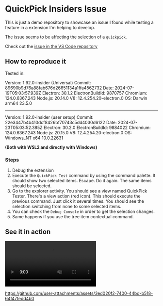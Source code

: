 # QuickPick Insiders Issue

This is just a demo repository to showcase an issue I found while testing a feature in a extension I'm helping to develop.

The issue seems to be affecting the selection of a `quickpick`.

Check out the [issue in the VS Code repository](https://github.com/microsoft/vscode/issues/223363)

## How to reproduce it

Tested in:

Version: 1.92.0-insider (Universal)
Commit: 89690b9d76a88fab676d26651134a1ffa4562732
Date: 2024-07-19T05:03:57.939Z
Electron: 30.1.2
ElectronBuildId: 9870757
Chromium: 124.0.6367.243
Node.js: 20.14.0
V8: 12.4.254.20-electron.0
OS: Darwin arm64 23.5.0

---

Version: 1.92.0-insider (user setup)
Commit: 22e3447b4b410dcf8426bf70743c5dd4030d6122
Date: 2024-07-23T05:03:52.385Z
Electron: 30.2.0
ElectronBuildId: 9884022
Chromium: 124.0.6367.243
Node.js: 20.15.0
V8: 12.4.254.20-electron.0
OS: Windows_NT x64 10.0.22631

**(Both with WSL2 and directly with Windows)**

### Steps

1. Debug the extension
1. Execute the `QuickPick Test` command by using the command palette. It should show two selected items. Escape. Do it again. The same items should be selected.
1. Go to the explorer activity. You should see a view named QuickPick Tester. There's a view action (red icon). This should execute the previous command. Just click it several times. You should see the selection switching from none to some selected items.
1. You can check the `Debug Console` in order to get the selection changes.
1. Same happens if you use the tree item contextual command.

## See it in action

<video src="https://github.com/robertohuertasm/quickpick-insiders-issue/raw/master/qp_issue.mp4" controls muted loop autoplay title="QuickPick issue"></video>

https://github.com/user-attachments/assets/3ed020f2-7400-44bd-b518-64f47fedd4b0



